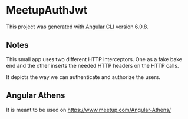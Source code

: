 # MeetupAuthJwt

This project was generated with [Angular CLI](https://github.com/angular/angular-cli) version 6.0.8.

## Notes

This small app uses two different HTTP interceptors. One as a fake bake end and the other inserts the needed HTTP headers on the HTTP calls. 

It depicts the way we can authenticate and authorize the users.

## Angular Athens

It is meant to be used on https://www.meetup.com/Angular-Athens/
